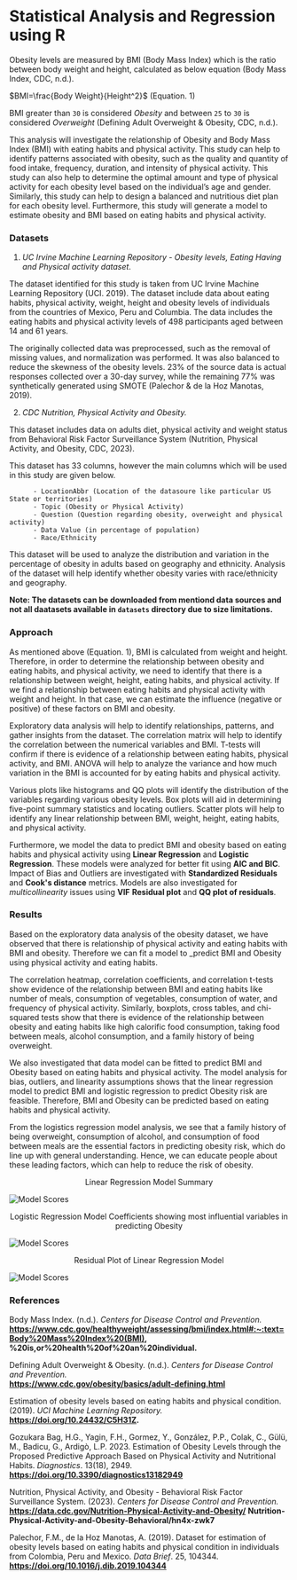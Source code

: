 # Statistical Analysis and Regression using R

Obesity levels are measured by BMI (Body Mass Index) which is the ratio between body weight and height, calculated as below equation (Body Mass Index, CDC, n.d.).

  $BMI=\frac{Body Weight}{Height^2}$            (Equation. 1)

BMI greater than `30` is considered _Obesity_ and between `25` to `30` is considered _Overweight_ (Defining Adult Overweight & Obesity, CDC, n.d.).

This analysis will investigate the relationship of Obesity and Body Mass Index (BMI) with eating habits and physical activity. This study can help to identify patterns associated with obesity, such as the quality and quantity of food intake, frequency, duration, and intensity of physical activity. This study can also help to determine the optimal amount and type of physical activity for each obesity level based on the individual’s age and gender. Similarly, this study can help to design a balanced and nutritious diet plan for each obesity level. Furthermore, this study will generate a model to estimate obesity and BMI based on eating habits and physical activity.


### Datasets

1.  _UC Irvine Machine Learning Repository - Obesity levels, Eating Having and Physical activity dataset_.

The dataset identified for this study is taken from UC Irvine Machine Learning Repository (UCI. 2019).  The dataset include data about eating habits, physical activity, weight, height and obesity levels of individuals from the countries of Mexico, Peru and Columbia. The data includes the eating habits and physical activity levels of 498 participants aged between 14 and 61 years.

The originally collected data was preprocessed, such as the removal of missing values, and normalization was performed. It was also balanced to reduce the skewness of the obesity levels. 23% of the source data is actual responses collected over a 30-day survey, while the remaining 77% was synthetically generated using SMOTE (Palechor & de la Hoz Manotas, 2019).

2.  _CDC Nutrition, Physical Activity and Obesity._

This dataset includes data on adults diet, physical activity and weight status from Behavioral Risk Factor
Surveillance System (Nutrition, Physical Activity, and Obesity, CDC, 2023). 
        
This dataset has 33 columns, however the main columns which will be used in this study are given below.
  
          - LocationAbbr (Location of the datasoure like particular US State or territories)
          - Topic (Obesity or Physical Activity)
          - Question (Question regarding obesity, overweight and physical activity)
          - Data Value (in percentage of population)
          - Race/Ethnicity
 
This dataset will be used to analyze the distribution and variation in the percentage of obesity in adults based on geography and ethnicity. Analysis of the dataset will help identify whether obesity varies with race/ethnicity and geography.

**Note: The datasets can be downloaded from mentiond data sources and not all daatasets available in `datasets` directory due to size limitations.**

### Approach
As mentioned above (Equation. 1), BMI is calculated from weight and height. Therefore, in order to determine the relationship between obesity and eating habits, and physical activity, we need to identify that there is a relationship between weight, height, eating habits, and physical activity. If we find a relationship between eating habits and physical activity with weight and height. In that case, we can estimate the influence (negative or positive) of these factors on BMI and obesity.

Exploratory data analysis will help to identify relationships, patterns, and gather insights from the dataset. The correlation matrix will help to identify the correlation between the numerical variables and BMI. T-tests will confirm if there is evidence of a relationship between eating habits, physical activity, and BMI. ANOVA will help to analyze the variance and how much variation in the BMI is accounted for by eating habits and physical activity.

Various plots like histograms and QQ plots will identify the distribution of the variables regarding various obesity levels. Box plots will aid in determining five-point summary statistics and locating outliers. Scatter plots will help to identify any linear relationship between BMI, weight, height, eating habits, and physical activity.

Furthermore, we model the data to predict BMI and obesity based on eating habits and physical activity using **Linear Regression** and **Logistic Regression**. These models were analyzed for better fit using **AIC and BIC**. Impact of Bias and Outliers are investigated with **Standardized Residuals** and **Cook's distance** metrics. Models are also investigated for *multicollinearity* issues using **VIF** **Residual plot** and **QQ plot of residuals**. 

### Results

Based on the exploratory data analysis of the obesity dataset, we have observed that there is relationship of physical activity and eating habits with BMI and obesity. Therefore we can fit a model to _predict BMI and Obesity using physical activity and eating habits.

The correlation heatmap, correlation coefficients, and correlation t-tests show evidence of the relationship between BMI and eating habits like number of meals, consumption of vegetables, consumption of water, and frequency of physical activity. Similarly, boxplots, cross tables, and chi-squared tests show that there is evidence of the relationship between obesity and eating habits like high calorific food consumption, taking food between meals, alcohol consumption, and a family history of being overweight.

We also investigated that data model can be fitted to predict BMI and Obesity based on eating habits and physical activity. The  model analysis for bias, outliers, and linearity assumptions shows that the linear regression model to predict BMI and logistic regression to predict Obesity risk are feasible. Therefore, BMI and Obesity can be predicted based on eating habits and physical activity. 

From the logistics regression model analysis, we see that a family history of being overweight, consumption of alcohol, and consumption of food between meals are the essential factors in predicting obesity risk, which do line up with general understanding. Hence, we can educate people about these leading factors, which can help to reduce the risk of obesity.

<center> Linear Regression Model Summary</center>

![Model Scores](./img/model_summary_lin_reg.png)


<center> Logistic Regression Model Coefficients showing most influential variables in predicting Obesity</center>

![Model Scores](./img/model_coefficients_logistic_reg.png)

<center>Residual Plot of Linear Regression Model </center>

![Model Scores](./img/residual_plot_lin_reg.png)

### References

  Body Mass Index. (n.d.). _Centers for Disease Control and Prevention._             
   **https://www.cdc.gov/healthyweight/assessing/bmi/index.html#:~:text=Body%20Mass%20Index%20(BMI),**    
   **%20is,or%20health%20of%20an%20individual.**
  
  Defining Adult Overweight & Obesity. (n.d.). _Centers for Disease Control and Prevention._             
   **https://www.cdc.gov/obesity/basics/adult-defining.html**     
  
  Estimation of obesity levels based on eating habits and physical condition. (2019). _UCI Machine 
   Learning Repository._ **https://doi.org/10.24432/C5H31Z.**
  
  Gozukara Bag, H.G., Yagin, F.H., Gormez, Y., González, P.P., Colak, C., Gülü, M., Badicu, G., Ardigò,      L.P. 2023. Estimation of Obesity Levels through the Proposed Predictive Approach Based on Physical 
   Activity and Nutritional Habits. _Diagnostics_. 13(18), 2949. 
   **https://doi.org/10.3390/diagnostics13182949**
  
  Nutrition, Physical Activity, and Obesity - Behavioral Risk Factor Surveillance System. (2023). 
   _Centers for Disease Control and Prevention._             
   **https://data.cdc.gov/Nutrition-Physical-Activity-and-Obesity/**
   **Nutrition-Physical-Activity-and-Obesity-Behavioral/hn4x-zwk7**
      
  Palechor, F.M., de la Hoz Manotas, A. (2019). Dataset for estimation of obesity levels based on eating 
   habits and physical condition in individuals from Colombia, Peru and Mexico. _Data Brief_. 25, 104344. 
   **https://doi.org/10.1016/j.dib.2019.104344**
                  